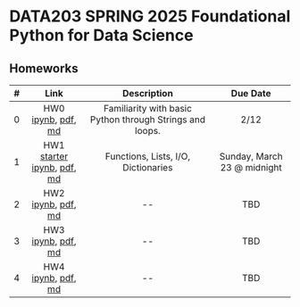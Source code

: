 # DATA203 SPRING 2025 Foundational Python for Data Science


## Homeworks

| # | Link | Description | Due Date |
|:-:|:----:|:-----------:|:--------:|
| 0 | HW0 <br/> [ipynb](./hw0/hw0.ipynb), [pdf](./hw0/hw0.pdf), [md](./hw0/hw0.md)  | Familiarity with basic Python through Strings and loops. | 2/12 |
| 1 | HW1 <br/> [starter ipynb](./hw1/hw1_starter.ipynb), [pdf](./hw1/hw1.pdf), [md](./hw1/hw1.md)  | Functions, Lists, I/O, Dictionaries | Sunday, March 23 @ midnight |
| 2 | HW2 <br/> [ipynb](./hw2/hw2.ipynb), [pdf](./hw2/hw2.pdf), [md](./hw2/hw2.md)  | -- | TBD |
| 3 | HW3 <br/> [ipynb](./hw3/hw3.ipynb), [pdf](./hw3/hw3.pdf), [md](./hw3/hw3.md)  | -- | TBD |
| 4 | HW4 <br/> [ipynb](./hw4/hw4.ipynb), [pdf](./hw4/hw4.pdf), [md](./hw4/hw4.md)  | -- | TBD |


